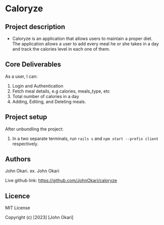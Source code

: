 # Caloryze

## Project description

- Caloryze is an application that allows users to maintain a proper diet. The  application allows a user to add every meal he or she takes in a day and track the calories level in each one of them. 


## Core Deliverables

As a user, I can:

1. Login and Authentication 
2. Fetch meal details, e.g calories, meals_type, etc
4. Total number of calories in a day 
5. Adding, Editing, and Deleting meals.



## Project setup

After unbundling the project:

1. In a two separate terminals, run `rails s` and `npm start --prefix client` respectively.

## Authors

John Okari.
ex. John Okari

Live github link: https://github.com/JohnOkari/caloryze
 
## Licence
MIT License

Copyright (c) [2023] [John Okari]

